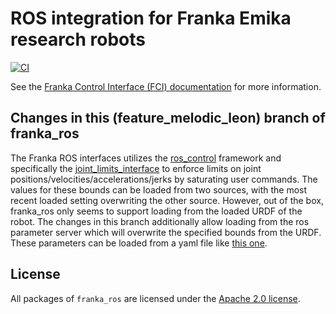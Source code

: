 # ROS integration for Franka Emika research robots

[![CI](https://github.com/frankaemika/franka_ros/actions/workflows/ci.yml/badge.svg)](https://github.com/frankaemika/franka_ros/actions/workflows/ci.yml)


See the [Franka Control Interface (FCI) documentation][fci-docs] for more information.

## Changes in this (feature_melodic_leon) branch of franka_ros
The Franka ROS interfaces utilizes the [ros_control](http://wiki.ros.org/ros_control) framework and specifically the [joint_limits_interface](http://docs.ros.org/en/melodic/api/joint_limits_interface/html/c++/index.html) to enforce limits on joint positions/velocities/accelerations/jerks by saturating user commands. The values for these bounds can be loaded from two sources, with the most recent loaded setting overwriting the other source. However, out of the box, franka_ros only seems to support loading from the loaded URDF of the robot. The changes in this branch additionally allow loading from the ros parameter server which will overwrite the specified bounds from the URDF. These parameters can be loaded from a yaml file like [this one](https://github.com/leonmkim/franka_ros_interface/blob/40a92d82777295ff0e1c722bba6601aedde8e69a/franka_interface/config/robot_config.yaml#L5).        
## License

All packages of `franka_ros` are licensed under the [Apache 2.0 license][apache-2.0].

[apache-2.0]: https://www.apache.org/licenses/LICENSE-2.0.html
[fci-docs]: https://frankaemika.github.io/docs
